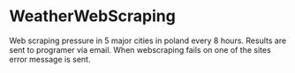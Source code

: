 # WeatherWebScraping
Web scraping pressure in 5 major cities in poland every 8 hours. Results are sent to programer via email. When webscraping fails on one of the sites error message is sent. 
